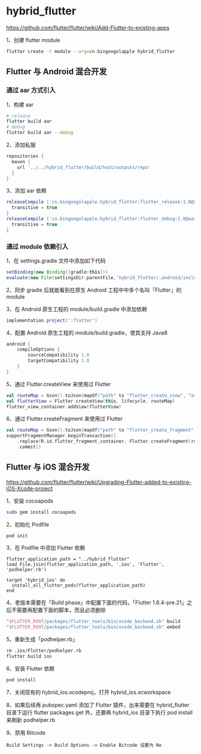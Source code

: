 # hybrid_flutter

https://github.com/flutter/flutter/wiki/Add-Flutter-to-existing-apps

1、创建 flutter module

```bash
flutter create -t module --org=cn.bingoogolapple hybrid_flutter
```

## Flutter 与 Android 混合开发

### 通过 aar 方式引入

1、构建 aar

```bash
# release
flutter build aar
# debug
flutter build aar --debug
```
2、添加私服
```groovy
repositories {
  maven {
    url '../../hybrid_flutter/build/host/outputs/repo'
  }
}
```
3、添加 aar 依赖
```groovy
releaseCompile ('cn.bingoogolapple.hybrid_flutter:flutter_release:1.0@aar') {
  transitive = true
}
releaseCompile ('cn.bingoogolapple.hybrid_flutter:flutter_debug:1.0@aar') {
  transitive = true
}
```

### 通过 module 依赖引入

1、在 settings.gradle 文件中添加如下代码

```groovy
setBinding(new Binding([gradle:this]))
evaluate(new File(settingsDir.parentFile,'hybrid_flutter/.android/include_flutter.groovy'))
```
2、同步 gradle 后就能看到在原生 Android 工程中中多个名叫「Flutter」的 module

3、在 Android 原生工程的 module/build.gradle 中添加依赖

```groovy
implementation project(':flutter')
```

4、配置 Android 原生工程的 module/build.gradle，使其支持 Java8

```groovy
android {
    compileOptions {
        sourceCompatibility 1.8
        targetCompatibility 1.8
    }
}
```
5、通过 Flutter.createView 来使用过 Flutter

```kotlin
val routeMap = Gson().toJson(mapOf("path" to "flutter_create_view", "arguments" to "Android 通过 Flutter.createView 集成 Flutter"))
val flutterView = Flutter.createView(this, lifecycle, routeMap)
flutter_view_container.addView(flutterView)
```
6、通过 Flutter.createFragment 来使用过 Flutter

```kotlin
val routeMap = Gson().toJson(mapOf("path" to "flutter_create_fragment", "arguments" to "Android 通过 Flutter.createFragment 集成 Flutter"))
supportFragmentManager.beginTransaction()
    .replace(R.id.flutter_fragment_container, Flutter.createFragment(routeMap))
    .commit()
```

## Flutter 与 iOS 混合开发

https://github.com/flutter/flutter/wiki/Upgrading-Flutter-added-to-existing-iOS-Xcode-project

1、安装 cocoapods

```bash
sudo gem install cocoapods
```
2、初始化 Podfile

```bash
pod init
```
3、在 Podfile 中添加 Flutter 依赖

```
flutter_application_path = "../hybrid_flutter"
load File.join(flutter_application_path, '.ios', 'Flutter', 'podhelper.rb')

target 'hybrid_ios' do
  install_all_flutter_pods(flutter_application_path)
end
```

4、老版本需要在「Build phase」中配置下面的代码，「Flutter 1.8.4-pre.21」之后不需要再配置下面的脚本，而且必须删除

```groovy
"$FLUTTER_ROOT/packages/flutter_tools/bin/xcode_backend.sh" build
"$FLUTTER_ROOT/packages/flutter_tools/bin/xcode_backend.sh" embed
```

5、重新生成「podhelper.rb」

```bash
rm .ios/Flutter/podhelper.rb
flutter build ios
```
6、安装 Flutter 依赖

```bash
pod install
```

7、关闭现有的 hybrid_ios.xcodeproj，打开 hybrid_ios.xcworkspace

8、如果后续再 pubspec.yaml 添加了 Flutter 插件，出来需要在 hybrid_flutter 目录下运行 flutter packages get 外，还要再 hybrid_ios 目录下执行 pod install 来刷新 podhelper.rb

9、禁用 Bitcode

```
Build Settings -> Build Options -> Enable Bitcode 设置为 No
```